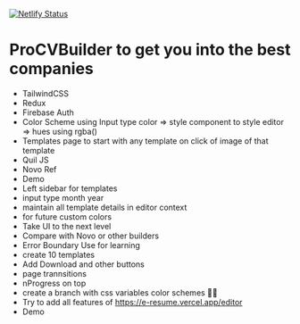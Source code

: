 [![Netlify Status](https://api.netlify.com/api/v1/badges/030c1681-d3ec-497a-8c89-f9cefbb37582/deploy-status)](https://app.netlify.com/sites/procvbuilder/deploys)

# ProCVBuilder to get you into the best companies

- TailwindCSS
- Redux 
- Firebase Auth
- Color Scheme using Input type color => style component to style editor => hues using rgba()
- Templates page to start with any template on click of image of that template  
- Quil JS 
- Novo Ref
- Demo
- Left sidebar for templates 
- input type month year 
- maintain all template details in editor context
- for future custom colors 
- Take UI to the next level
- Compare with Novo or other builders 
- Error Boundary Use for learning
- create 10 templates
- Add Download and other buttons
- page trannsitions
- nProgress on top
- create a branch with css variables color schemes 🌿🌿
- Try to add all features of https://e-resume.vercel.app/editor
- Demo
